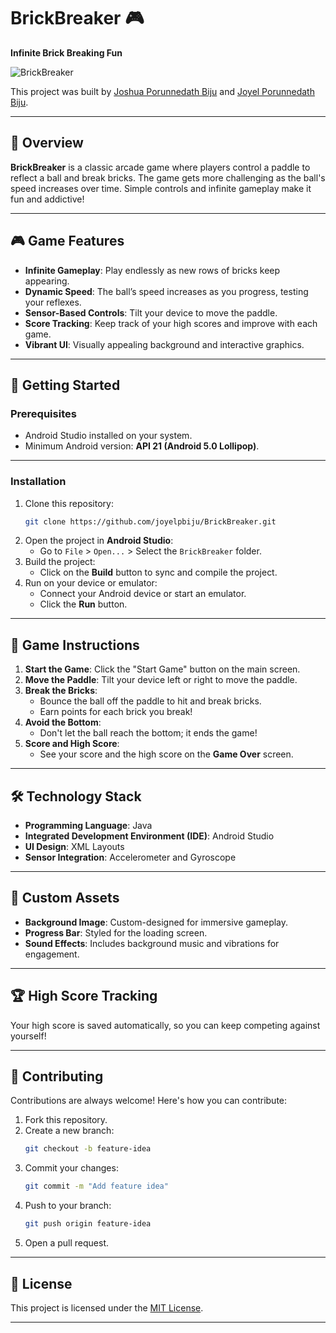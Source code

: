 

# BrickBreaker 🎮  
**Infinite Brick Breaking Fun**

![BrickBreaker](https://via.placeholder.com/800x400.png?text=BrickBreaker+Game+Banner)

This project was built by [Joshua Porunnedath Biju](https://github.com/JOSHUAPBIJU) and [Joyel Porunnedath Biju](https://github.com/joyelpbiju).

---

## 📖 Overview

**BrickBreaker** is a classic arcade game where players control a paddle to reflect a ball and break bricks. The game gets more challenging as the ball's speed increases over time. Simple controls and infinite gameplay make it fun and addictive!  

---

## 🎮 Game Features
- **Infinite Gameplay**: Play endlessly as new rows of bricks keep appearing.
- **Dynamic Speed**: The ball’s speed increases as you progress, testing your reflexes.
- **Sensor-Based Controls**: Tilt your device to move the paddle.
- **Score Tracking**: Keep track of your high scores and improve with each game.
- **Vibrant UI**: Visually appealing background and interactive graphics.

---



## 🚀 Getting Started

### Prerequisites
- Android Studio installed on your system.
- Minimum Android version: **API 21 (Android 5.0 Lollipop)**.

---

### Installation

1. Clone this repository:
   ```bash
   git clone https://github.com/joyelpbiju/BrickBreaker.git
   ```
2. Open the project in **Android Studio**:
   - Go to `File` > `Open...` > Select the `BrickBreaker` folder.
3. Build the project:
   - Click on the **Build** button to sync and compile the project.
4. Run on your device or emulator:
   - Connect your Android device or start an emulator.
   - Click the **Run** button.

---

## 📜 Game Instructions

1. **Start the Game**: Click the "Start Game" button on the main screen.
2. **Move the Paddle**: Tilt your device left or right to move the paddle.
3. **Break the Bricks**:
   - Bounce the ball off the paddle to hit and break bricks.
   - Earn points for each brick you break!
4. **Avoid the Bottom**:
   - Don't let the ball reach the bottom; it ends the game!
5. **Score and High Score**:
   - See your score and the high score on the **Game Over** screen.

---

## 🛠️ Technology Stack

- **Programming Language**: Java
- **Integrated Development Environment (IDE)**: Android Studio
- **UI Design**: XML Layouts
- **Sensor Integration**: Accelerometer and Gyroscope

---

## 🎨 Custom Assets

- **Background Image**: Custom-designed for immersive gameplay.
- **Progress Bar**: Styled for the loading screen.
- **Sound Effects**: Includes background music and vibrations for engagement.

---

## 🏆 High Score Tracking

Your high score is saved automatically, so you can keep competing against yourself!

---

## 🤝 Contributing

Contributions are always welcome! Here's how you can contribute:
1. Fork this repository.
2. Create a new branch:
   ```bash
   git checkout -b feature-idea
   ```
3. Commit your changes:
   ```bash
   git commit -m "Add feature idea"
   ```
4. Push to your branch:
   ```bash
   git push origin feature-idea
   ```
5. Open a pull request.

---

## 📄 License

This project is licensed under the [MIT License](LICENSE).

---

